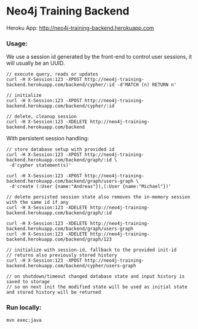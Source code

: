 # Neo4j Training Backend
    
Heroku App: http://neo4j-training-backend.herokuapp.com


### Usage:

We use a session id generated by the front-end to control user sessions, it will usually be an UUID.

````
// execute query, reads or updates
curl -H X-Session:123 -XPOST http://neo4j-training-backend.herokuapp.com/backend/cypher/:id -d'MATCH (n) RETURN n'

// initialize
curl -H X-Session:123 -XPOST http://neo4j-training-backend.herokuapp.com/backend/cypher/:id

// delete, cleanup session
curl -H X-Session:123 -XDELETE http://neo4j-training-backend.herokuapp.com/backend

````

With persistent session handling:
````
// store database setup with provided id
curl -H X-Session:123 -XPOST http://neo4j-training-backend.herokuapp.com/backend/graph/:id \
 -d'cypher statement(s)'

curl -H X-Session:123 -XPOST http://neo4j-training-backend.herokuapp.com/backend/graph/users-graph \
 -d'create (:User {name:"Andreas"}),(:User {name:"Michael"})'

// delete persisted session state also removes the in-memory session with the same id if any
curl -H X-Session:123 -XDELETE http://neo4j-training-backend.herokuapp.com/backend/graph/:id

curl -H X-Session:123 -XDELETE http://neo4j-training-backend.herokuapp.com/backend/graph/users-graph
curl -H X-Session:123 -XDELETE http://neo4j-training-backend.herokuapp.com/backend/graph/123

// initialize with session-id, fallback to the provided init-id
// returns also previously stored history
curl -H X-Session:123 -XPOST http://neo4j-training-backend.herokuapp.com/backend/cypher/users-graph

// on shutdown/timeout changed database state and input history is saved to storage
// so on next init the modified state will be used as initial state and stored history will be returned
````


### Run locally:

````
mvn exec:java
````
